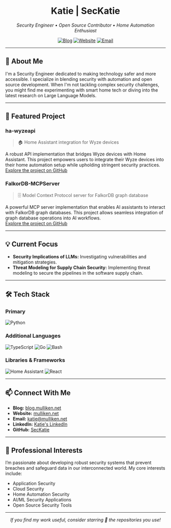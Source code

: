 <div align="center">
  <h1>Katie | SecKatie</h1>
  <p><em>Security Engineer • Open Source Contributor • Home Automation Enthusiast</em></p>
  
  [![Blog](https://img.shields.io/badge/Blog-blog.mulliken.net-blue)](https://blog.mulliken.net)
  [![Website](https://img.shields.io/badge/Website-mulliken.net-green)](https://mulliken.net)
  [![Email](https://img.shields.io/badge/Email-katie%40mulliken.net-red)](mailto:katie@mulliken.net)
</div>

---

## 👋 About Me

I'm a Security Engineer dedicated to making technology safer and more accessible. I specialize in blending security with automation and open source development. When I'm not tackling complex security challenges, you might find me experimenting with smart home tech or diving into the latest research on Large Language Models.

---

## 🚀 Featured Project

### ha-wyzeapi
> 🏠 Home Assistant integration for Wyze devices

A robust API implementation that bridges Wyze devices with Home Assistant. This project empowers users to integrate their Wyze devices into their home automation setup while upholding stringent security practices.  
[Explore the project on GitHub](https://github.com/sekatie/ha-wyzeapi)

### FalkorDB-MCPServer
> 🗄️ Model Context Protocol server for FalkorDB graph database

A powerful MCP server implementation that enables AI assistants to interact with FalkorDB graph databases. This project allows seamless integration of graph database operations into AI workflows.  
[Explore the project on GitHub](https://github.com/sekatie/FalkorDB-MCPServer)

---

## 💡 Current Focus

- **Security Implications of LLMs:** Investigating vulnerabilities and mitigation strategies.
- **Threat Modeling for Supply Chain Security:** Implementing threat modeling to secure the pipelines in the software supply chain.

---

## 🛠️ Tech Stack

### Primary
![Python](https://img.shields.io/badge/-Python-3776AB?style=flat&logo=python&logoColor=white)

### Additional Languages
![TypeScript](https://img.shields.io/badge/-TypeScript-3178C6?style=flat&logo=typescript&logoColor=white)
![Go](https://img.shields.io/badge/-Go-00ADD8?style=flat&logo=go&logoColor=white)
![Bash](https://img.shields.io/badge/-Bash-4EAA25?style=flat&logo=gnu-bash&logoColor=white)

### Libraries & Frameworks
![Home Assistant](https://img.shields.io/badge/-Home_Assistant-41BDF5?style=flat&logo=home-assistant&logoColor=white)
![React](https://img.shields.io/badge/-React-61DAFB?style=flat&logo=react&logoColor=black)

---

## 📫 Connect With Me

- **Blog:** [blog.mulliken.net](https://blog.mulliken.net)
- **Website:** [mulliken.net](https://mulliken.net)
- **Email:** [katie@mulliken.net](mailto:katie@mulliken.net)
- **LinkedIn:** [Katie's LinkedIn](https://www.linkedin.com/in/sekatie)
- **GitHub:** [SecKatie](https://github.com/SecKatie)

---

## 🎯 Professional Interests

I’m passionate about developing robust security systems that prevent breaches and safeguard data in our interconnected world. My core interests include:

- Application Security
- Cloud Security
- Home Automation Security
- AI/ML Security Applications
- Open Source Security Tools

---

<div align="center">
  <i>If you find my work useful, consider starring 🌟 the repositories you use!</i>
</div>
